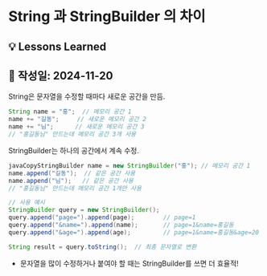 # String 과 StringBuilder 의 차이

## 💡 Lessons Learned

## 📅 작성일: 2024-11-20

String은 문자열을 수정할 때마다 새로운 공간을 만듬.
```JAVA
String name = "홍";  // 메모리 공간 1
name += "길동";     // 새로운 메모리 공간 2
name += "님";      // 새로운 메모리 공간 3
// "홍길동님" 만드는데 메모리 공간 3개 사용
```

StringBuilder는 하나의 공간에서 계속 수정.
```JAVA
javaCopyStringBuilder name = new StringBuilder("홍"); // 메모리 공간 1
name.append("길동");  // 같은 공간 사용
name.append("님");   // 같은 공간 사용
// "홍길동님" 만드는데 메모리 공간 1개만 사용
```

```JAVA
// 사용 예시
StringBuilder query = new StringBuilder();
query.append("page=").append(page);        // page=1
query.append("&name=").append(name);       // page=1&name=홍길동
query.append("&age=").append(age);         // page=1&name=홍길동&age=20

String result = query.toString();  // 최종 문자열로 변환
```

- 문자열을 많이 수정하거나 붙여야 할 때는 StringBuilder를 쓰면 더 효율적!
